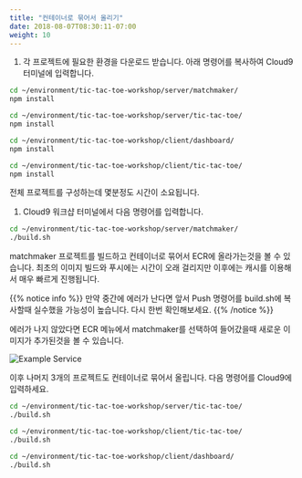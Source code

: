 ```yaml
---
title: "컨테이너로 묶어서 올리기"
date: 2018-08-07T08:30:11-07:00
weight: 10
---
```


1. 각 프로젝트에 필요한 환경을 다운로드 받습니다. 아래 명령어를 복사하여 Cloud9 터미널에 입력합니다.
```bash
cd ~/environment/tic-tac-toe-workshop/server/matchmaker/
npm install

cd ~/environment/tic-tac-toe-workshop/server/tic-tac-toe/
npm install

cd ~/environment/tic-tac-toe-workshop/client/dashboard/
npm install

cd ~/environment/tic-tac-toe-workshop/client/tic-tac-toe/
npm install
```

전체 프로젝트를 구성하는데 몇분정도 시간이 소요됩니다.


1. Cloud9 워크샵 터미널에서 다음 명령어를 입력합니다.

```bash
cd ~/environment/tic-tac-toe-workshop/server/matchmaker/
./build.sh
```

matchmaker 프로젝트를 빌드하고 컨테이너로 묶어서 ECR에 올라가는것을 볼 수 있습니다.
최초의 이미지 빌드와 푸시에는 시간이 오래 걸리지만 이후에는 캐시를 이용해서 매우 빠르게 진행됩니다.

{{% notice info %}}
만약 중간에 에러가 난다면 앞서 Push 명령어를 build.sh에 복사할때 실수했을 가능성이 높습니다.
다시 한번 확인해보세요.
{{% /notice %}}

에러가 나지 않았다면 ECR 메뉴에서 matchmaker를 선택하여 들어갔을때 새로운 이미지가 추가된것을 볼 수 있습니다.

![Example Service](/images/tic-tac-toe/ecr-5.png)

이후 나머지 3개의 프로젝트도 컨테이너로 묶어서 올립니다.
다음 명령어를 Cloud9에 입력하세요.

```bash
cd ~/environment/tic-tac-toe-workshop/server/tic-tac-toe/
./build.sh

cd ~/environment/tic-tac-toe-workshop/client/tic-tac-toe/
./build.sh

cd ~/environment/tic-tac-toe-workshop/client/dashboard/
./build.sh
```

